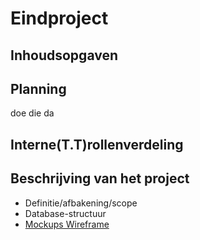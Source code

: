 # Eindproject

## Inhoudsopgaven

## Planning
doe die da
## Interne(T.T)rollenverdeling
## Beschrijving van het project

  * Definitie/afbakening/scope
  * Database-structuur
  * [Mockups Wireframe](https://www.figma.com/file/BWDE1DvS1GZmUwl4A2Qvxyot/Untitled?node-id=1%3A326)
